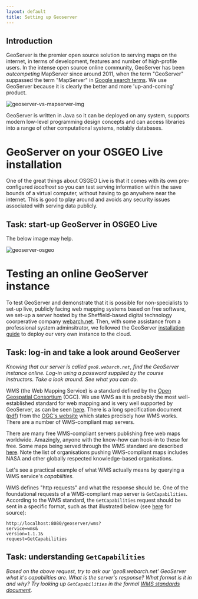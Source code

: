 ```yaml
---
layout: default
title: Setting up Geoserver
---
```


## Introduction

GeoServer is the premier open source solution to serving maps on the internet, in terms of development,
features and number of high-profile users. In the intense open source online community,
GeoServer has been *outcompeting* MapServer since around 2011, when the term
"GeoServer" suppassed the term "MapServer" in [Google search terms](http://www.google.co.uk/trends/explore#q=mapserver%2C%20GeoServer&cmpt=q&tz=). We use GeoServer because it is
clearly the better and more 'up-and-coming' product.

![geoserver-vs-mapserver-img](http://snag.gy/vNBSj.jpg)

GeoServer is written in Java so it can be deployed on any system, supports modern low-level programming
design concepts and can access libraries into a range of other computational systems,
notably databases.

# GeoServer on your OSGEO Live installation 

One of the great things about OSGEO Live is that it comes with its own
pre-configured *localhost* so you can test serving information within
the save bounds of a virtual computer, without having to go anywhere near the internet.
This is good to play around and avoids any security issues associated with
serving data publicly.

## Task: start-up GeoServer in OSGEO Live

The below image may help.

![geoserver-osgeo](http://snag.gy/hp9A2.jpg)


# Testing an online GeoServer instance

To test GeoServer and demonstrate that it is possible for non-specialists
to set-up live, publicly facing web mapping systems based on free software,
we set-up a server hosted by the Sheffield-based digital technology
coorperative company [webarch.net](https://www.webarch.net/).
Then, with some assistance from a professional system adminsitrator,
we followed the GeoServer [installation guide]()
to deploy our very own instance to the cloud.

## Task: log-in and take a look around GeoServer

*Knowing that our server is called `geo8.webarch.net`, find the GeoServer
instance online. Log-in using a password supplied by the course instructors.
Take a look around. See what you can do.*


WMS (the Web Mapping Service) is a standard defined by the
[Open Geospatial Consortium](http://www.opengeospatial.org/) (OGC).
We use WMS as it is probably the most well-established standard for web mapping
and is very well supported by GeoServer, as can be seen [here](http://www.opengeospatial.org/).
There is a long specification document ([pdf](http://portal.opengeospatial.org/files/?artifact_id=14416))
from the [OGC's website](http://www.opengeospatial.org/standards/wms#downloads)
which states precisely how WMS works. There are a number of WMS-compliant map servers.

There are many free WMS-compliant servers publishing free web maps worldwide.
Amazingly, anyone with the know-how can hook-in to these for free. Some
maps being served through the WMS standard are described [here](http://trac.osgeo.org/openlayers/wiki/AvailableWMSServices). 
Note the list of organisations pushing WMS-compliant maps includes 
NASA and other globally respected knowledge-based organisations.

Let's see a practical example of what WMS actually means by querying a WMS service's
*capabilities*.

WMS defines "http requests" and what the response should be. One of the
foundational requests of a WMS-compliant map server is `GetCapabilities`.
According to the WMS standard, the `GetCapabilities` request should be
sent in a specific format, such as that illustrated below
(see [here](http://docs.geoserver.org/stable/en/user/services/wms/reference.html) for source):

```
http://localhost:8080/geoserver/wms?
service=wms&
version=1.1.1&
request=GetCapabilities
```

## Task: understanding `GetCapabilities`

*Based on the above request, try to ask our 'geo8.webarch.net' GeoServer
what it's capabilities are. What is the server's response? What format is it in and why?
Try looking up `GetCapabilities` in the formal
[WMS standards document](http://portal.opengeospatial.org/files/?artifact_id=14416).*





